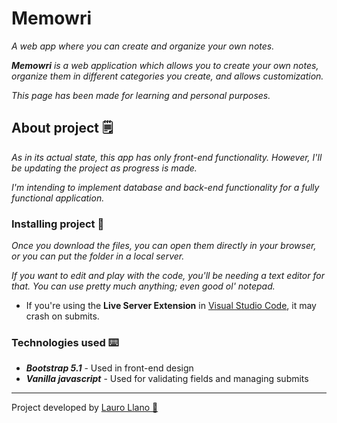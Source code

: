 # Memowri
_A web app where you can create and organize your own notes._

_**Memowri** is a web application which allows you to create your own notes, organize them in different categories you create, and allows customization._

_This page has been made for learning and personal purposes._

## About project 🗒
_As in its actual state, this app has only front-end functionality. However, I'll be updating the project as progress is made._

_I'm intending to implement database and back-end functionality for a fully functional application._

### Installing project 🔧
_Once you download the files, you can open them directly in your browser, or you can put the folder in a local server._

_If you want to edit and play with the code, you'll be needing a text editor for that. You can use pretty much anything; even good ol' notepad._

* If you're using the **Live Server Extension** in [Visual Studio Code](https://code.visualstudio.com/), it may crash on submits. 

### Technologies used ⌨️

* _**Bootstrap 5.1**_ - Used in front-end design
* _**Vanilla javascript**_ - Used for validating fields and managing submits

---
Project developed by [Lauro Llano 👾](https://github.com/LauroLlano)
